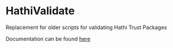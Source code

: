 # HathiValidate
Replacement for older scripts for validating Hathi Trust Packages

Documentation can be found [here](http://www.library.illinois.edu/dccdocs/hathi_validate/) 
